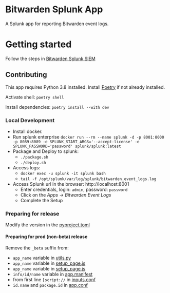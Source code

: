 # Bitwarden Splunk App

A Splunk app for reporting Bitwarden event logs.

# Getting started

Follow the steps in [Bitwarden Splunk SIEM][Bitwarden Splunk SIEM]

## Contributing

This app requires Python 3.8 installed.
Install [Poetry][poetry] if not already installed.

Activate shell: `poetry shell`

Install dependencies: `poetry install --with dev`

### Local Development

- Install docker.
- Run splunk enterprise
  `docker run --rm --name splunk -d -p 8001:8000 -p 8089:8089 -e SPLUNK_START_ARGS='--accept-license' -e SPLUNK_PASSWORD='password' splunk/splunk:latest`
- Package and Deploy to splunk:
  - `./package.sh`
  - `./deploy.sh`
- Access logs:
  - `docker exec -u splunk -it splunk bash`
  - `tail -f /opt/splunk/var/log/splunk/bitwarden_event_logs.log`
- Access Splunk url in the browser: http://localhost:8001
  - Enter credentials, login: `admin`, password: `password`
  - Click on the *Apps* -> *Bitwarden Event Logs*
  - Complete the Setup

### Preparing for release

Modify the version in the [pyproject.toml](pyproject.toml)

#### Preparing for prod (non-beta) release
Remove the `_beta` suffix from:
- `app_name` variable in [utils.py](src%2Futils.py)
- `app_name` variable in [setup_page.js](package%2Fappserver%2Fstatic%2Fjavascript%2Fviews%2Fsetup_page.js)
- `app_name` variable in [setup_page.js](package%2Fappserver%2Fstatic%2Fjavascript%2Fsetup_page.js)
- `info/id/name` variable in [app.manifest](package%2Fapp.manifest)
- from first line `[script://` in [inputs.conf](package%2Fdefault%2Finputs.conf)
- `id.name` and `package.id` in [app.conf](package%2Fdefault%2Fapp.conf)

[Bitwarden Splunk SIEM]:https://bitwarden.com/help/splunk-siem/

[poetry]:https://python-poetry.org/docs/#installation


